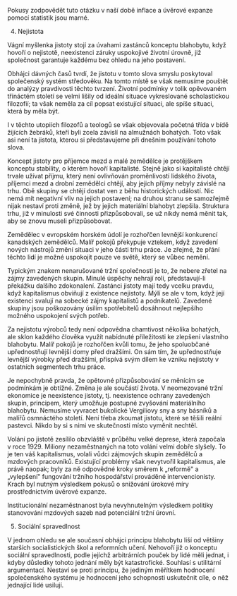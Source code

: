 Pokusy zodpovědět tuto otázku v naší době inflace a úvěrové expanze pomocí statistik jsou marné.

4. Nejistota

Vágní myšlenka jistoty stojí za úvahami zastánců konceptu blahobytu, když hovoří o nejistotě, neexistenci záruky uspokojivé životní úrovně, již společnost garantuje každému bez ohledu na jeho postavení.

Obhájci dávných časů tvrdí, že jistotu v tomto slova smyslu poskytoval společenský systém středověku. Na tomto místě se však nemusíme pouštět do analýzy pravdivosti těchto tvrzení. Životní podmínky v tolik opěvovaném třináctém století se velmi lišily od ideální situace vykreslované scholastickou filozofií; ta však neměla za cíl popsat existující situaci, ale spíše situaci, která by měla být.

I v těchto utopiích filozofů a teologů se však objevovala početná třída v bídě žijících žebráků, kteří byli zcela závislí na almužnách bohatých. Toto však asi není ta jistota, kterou si představujeme při dnešním používání tohoto slova.

Koncept jistoty pro příjemce mezd a malé zemědělce je protějškem konceptu stability, o kterém hovoří kapitalisté. Stejně jako si kapitalisté chtějí trvale užívat příjmu, který není ovlivňován proměnlivostí lidského života, příjemci mezd a drobní zemědělci chtějí, aby jejich příjmy nebyly závislé na trhu. Obě skupiny se chtějí dostat ven z běhu historických událostí. Nic nemá mít negativní vliv na jejich postavení; na druhou stranu se samozřejmě nijak nestaví proti změně, jež by jejich materiální blahobyt zlepšila. Struktura trhu, již v minulosti své činnosti přizpůsobovali, se už nikdy nemá měnit tak, aby se znovu museli přizpůsobovat.

Zemědělec v evropském horském údolí je rozhořčen levnější konkurencí kanadských zemědělců. Malíř pokojů překypuje vztekem, když zavedení nových nástrojů změní situaci v jeho části trhu práce. Je zřejmé, že přání těchto lidí je možné uspokojit pouze ve světě, který se vůbec nemění.

Typickým znakem nenarušované tržní společnosti je to, že nebere zřetel na zájmy zavedených skupin. Minulé úspěchy nehrají roli, představují-li překážku dalšího zdokonalení. Zastánci jistoty mají tedy vcelku pravdu, když kapitalismus obviňují z existence nejistoty. Mýlí se ale v tom, když její existenci svalují na sobecké zájmy kapitalistů a podnikatelů. Zavedené skupiny jsou poškozovány úsilím spotřebitelů dosáhnout nejlepšího možného uspokojení svých potřeb.

Za nejistotu výrobců tedy není odpovědna chamtivost několika bohatých, ale sklon každého člověka využít nabídnuté příležitosti ke zlepšení vlastního blahobytu. Malíř pokojů je rozhořčen kvůli tomu, že jeho spoluobčané upřednostňují levnější domy před dražšími. On sám tím, že upřednostňuje levnější výrobky před dražšími, přispívá svým dílem ke vzniku nejistoty v ostatních segmentech trhu práce.

Je nepochybně pravda, že opětovné přizpůsobování se měnícím se podmínkám je obtížné. Změna je ale součástí života. V neomezované tržní ekonomice je neexistence jistoty, tj. neexistence ochrany zavedených skupin, principem, který umožňuje postupné zvyšování materiálního blahobytu. Nemusíme vyvracet bukolické Vergiliovy sny a sny básníků a malířů osmnáctého století. Není třeba zkoumat jistotu, které se těšili reální pastevci. Nikdo by si s nimi ve skutečnosti místo vyměnit nechtěl.

Volání po jistotě zesílilo obzvláště v průběhu velké deprese, která započala v roce 1929. Miliony nezaměstnaných na toto volání velmi dobře slyšely. To je ten váš kapitalismus, volali vůdci zájmových skupin zemědělců a mzdových pracovníků. Existující problémy však nevytvořil kapitalismus, ale právě naopak; byly za ně odpovědné kroky směrem k „reformě" a „vylepšení" fungování tržního hospodářství prováděné intervencionisty. Krach byl nutným výsledkem pokusů o snižování úrokové míry prostřednictvím úvěrové expanze.

Institucionální nezaměstnanost byla nevyhnutelným výsledkem politiky stanovování mzdových sazeb nad potenciální tržní úrovní.

5. Sociální spravedlnost

V jednom ohledu se ale současní obhájci principu blahobytu liší od většiny starších socialistických škol a reformních učení. Nehovoří již o konceptu sociální spravedlnosti, podle jejíchž arbitrárních pouček by lidé měli jednat, i kdyby důsledky tohoto jednání měly být katastrofické. Souhlasí s utilitární argumentací. Nestaví se proti principu, že jediným měřítkem hodnocení společenského systému je hodnocení jeho schopnosti uskutečnit cíle, o něž jednající lidé usilují.